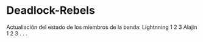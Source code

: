 # Deadlock-Rebels
Actualiación del estado de los miembros de la banda:
Lightnning
1
2
3
Alajin
1
2
3
.
.
.
